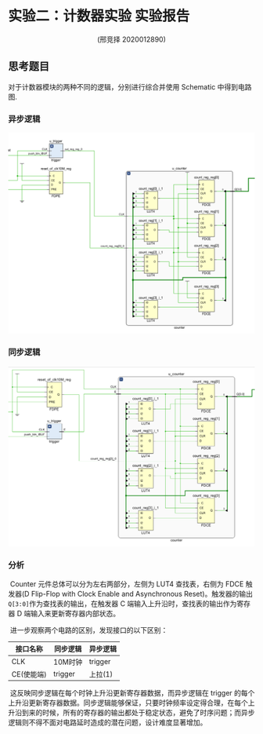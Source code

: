 # 实验二：计数器实验 实验报告

<center>(邢竞择 2020012890)</center>

## 思考题目

对于计数器模块的两种不同的逻辑，分别进行综合并使用 Schematic 中得到电路图. 

### 异步逻辑

![async.png](async.png)

### 同步逻辑

![](sync.png)

### 分析

​      Counter 元件总体可以分为左右两部分，左侧为 LUT4 查找表，右侧为 FDCE 触发器(D Flip-Flop with Clock Enable and Asynchronous Reset)。触发器的输出 `Q[3:0]`作为查找表的输出，在触发器 C 端输入上升沿时，查找表的输出作为寄存器 D 端输入来更新寄存器内部状态。

​      进一步观察两个电路的区别，发现接口的以下区别：

| 接口名称   | 同步逻辑 | 异步逻辑 |
| ---------- | -------- | -------- |
| CLK        | 10M时钟  | trigger  |
| CE(使能端) | trigger  | 上拉(1)  |

​      这反映同步逻辑在每个时钟上升沿更新寄存器数据，而异步逻辑在 trigger 的每个上升沿更新寄存器数据。同步逻辑能够保证，只要时钟频率设定得合理，在每个上升沿到来的时候，所有的寄存器的输出都处于稳定状态，避免了时序问题；而异步逻辑则不得不面对电路延时造成的潜在问题，设计难度显著增加。
